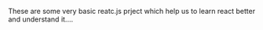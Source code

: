 These are some very basic reatc.js prject which help us to learn react better and understand it....

